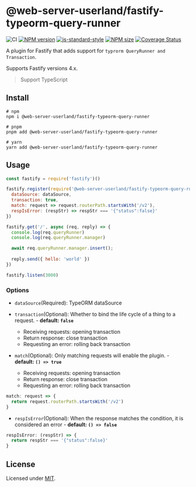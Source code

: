 # @web-server-userland/fastify-typeorm-query-runner

![CI](https://github.com/web-server-userland/fastify-typeorm-query-runner/workflows/CI/badge.svg)
[![NPM version](https://img.shields.io/npm/v/@web-server-userland/fastify-typeorm-query-runner.svg?style=flat)](https://www.npmjs.com/package/@web-server-userland/fastify-typeorm-query-runner)
[![js-standard-style](https://img.shields.io/badge/code%20style-standard-brightgreen.svg?style=flat)](https://standardjs.com/)
[![NPM size](https://img.shields.io/bundlephobia/min/@web-server-userland/fastify-typeorm-query-runner)](https://www.npmjs.com/package/@web-server-userland/fastify-typeorm-query-runner)
[![Coverage Status](https://coveralls.io/repos/github/web-server-userland/fastify-typeorm-query-runner/badge.svg?branch=main)](https://coveralls.io/github/web-server-userland/fastify-typeorm-query-runner?branch=main)

A plugin for Fastify that adds support for `typrorm QueryRunner and Transaction`.

Supports Fastify versions 4.x.

> Support TypeScript

## Install

```shell
# npm
npm i @web-server-userland/fastify-typeorm-query-runner

# pnpm
pnpm add @web-server-userland/fastify-typeorm-query-runner

# yarn
yarn add @web-server-userland/fastify-typeorm-query-runner
```

## Usage

```JavaScript
const fastify = require('fastify')()

fastify.register(require('@web-server-userland/fastify-typeorm-query-runner'), {
  dataSource: dataSource,
  transaction: true,
  match: request => request.routerPath.startsWith('/v2'),
  respIsError: (respStr) => respStr === '{"status":false}'
})

fastify.get('/', async (req, reply) => {
  console.log(req.queryRunner)
  console.log(req.queryRunner.manager)

  await req.queryRunner.manager.insert();
  
  reply.send({ hello: 'world' })
})

fastify.listen(3000)
```

### Options

* `dataSource`(Required): TypeORM dataSource

* `transaction`(Optional): Whether to bind the life cycle of a thing to a request. - **default: `false`**
  - Receiving requests: opening transaction
  - Return response: close transaction
  - Requesting an error: rolling back transaction

* `match`(Optional): Only matching requests will enable the plugin. - **default: `() => true`**
  - Receiving requests: opening transaction
  - Return response: close transaction
  - Requesting an error: rolling back transaction
```javascript
match: request => {
  return request.routerPath.startsWith('/v2')
}
```

* `respIsError`(Optional): When the response matches the condition, it is considered an error - **default: `() => false`**
```javascript
respIsError: (respStr) => {
  return respStr === '{"status":false}'
}
```

## License

Licensed under [MIT](./LICENSE).
